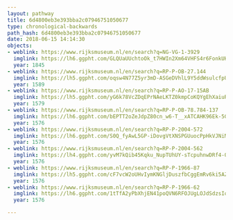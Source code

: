 ```yaml
---
layout: pathway
title: 6d4800eb3e393bba2c07946751050677
type: chronological-backwards
path_hash: 6d4800eb3e393bba2c07946751050677
date: 2018-06-15 14:14:30
objects:
- weblink: https://www.rijksmuseum.nl/en/search?q=NG-VG-1-3929
  imglink: https://lh6.ggpht.com/GLQUaUUchtoOk_t7HWIn2Xm64VHFS4r6FonkUHcBrMEfvzVtIHXeHmDfPoiRHqWEPBMr_8HKZKzdRBKcB75276dvBXM=s200
  year: 1845
- weblink: https://www.rijksmuseum.nl/en/search?q=RP-P-OB-27.144
  imglink: https://lh5.ggpht.com/oqsw4N77Z5yr3mD-ASGeDVhlL9Y5ddWsulcfpUS_jfduxxBZ371bqleWtpx4qOKDmlOcanbvFVX9NqczTJz_4SemAbtk=s200
  year: 1589
- weblink: https://www.rijksmuseum.nl/en/search?q=RP-P-AO-17-15AB
  imglink: https://lh5.ggpht.com/yG6k78VcZDqEPrNAeLKTZ0kmpCoKQYgEhXaiuRPGS2qCTj3M6mL1HnWq93_c7ZzdKJpako41lM8zqcWSRlqygEuXr1Jf=s200
  year: 1579
- weblink: https://www.rijksmuseum.nl/en/search?q=RP-P-OB-78.784-137
  imglink: https://lh6.ggpht.com/bEPTT2oZeJdpZ80cn_w6-T__xATCAHK96Ek-5Gb7x-8002Hjr9U4uPdo4QecYnv3Mv2Lt-8FrKlPgfgEAvWjNx58J0_4=s200
  year: 1576
- weblink: https://www.rijksmuseum.nl/en/search?q=RP-P-2004-572
  imglink: https://lh6.ggpht.com/S0Q_fyAwL5GP-iDovgVtXNSPGUuocPpHkVJNiMMMgOPrSwQC7NmF7W_c2HPvenpR-mEJn3T_Seg1zJMtaB1hfs0BQGo=s200
  year: 1576
- weblink: https://www.rijksmuseum.nl/en/search?q=RP-P-2004-562
  imglink: https://lh4.ggpht.com/yvM7kQib45Kqku_NupTUhUY-sTcpuhnwDRf4-OF-sUKCK51A5f6BiNmB_YUsrqCLg3AGPqKsVz8RrqPNoN4mYTJ_ZQ=s200
  year: 1576
- weblink: https://www.rijksmuseum.nl/en/search?q=RP-P-1966-87
  imglink: https://lh5.ggpht.com/cF7vcW2oUHvIymKNGljDuszfbCggEmRv6ki5AZXX_2Wu3zU8yf-w1hHc8N0MhPCxYXw9F8ubSCH2Vp6xNBok6AXFgA=s200
  year: 1576
- weblink: https://www.rijksmuseum.nl/en/search?q=RP-P-1966-62
  imglink: https://lh6.ggpht.com/1tTfA2yPbXhjEN41poQVN6RFOJUgLOJdSdzsIooiw5h8hEGZym6J5eDGr-po1n_eGuon3m2hjpSQ0tCmRf_wTpihpqI=s200
  year: 1576

---
```


